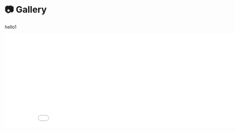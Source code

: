 # 📷 Gallery

<p>hello1</p>

<p>
    <div style="width:100%; height:350px;border:none;text-align:center">
		<iframe allowtransparency="yes" frameborder="0" width="900" height="300" src="../../_includes/gallery.html"/>
	</div>
</p>